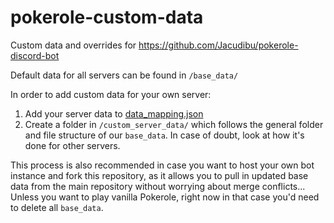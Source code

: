# pokerole-custom-data
Custom data and overrides for https://github.com/Jacudibu/pokerole-discord-bot

Default data for all servers can be found in `/base_data/`

In order to add custom data for your own server:
1. Add your server data to [data_mapping.json](/custom_server_data/data_mapping.json)
2. Create a folder in `/custom_server_data/` which follows the general folder and file structure of our `base_data`. In case of doubt, look at how it's done for other servers.

This process is also recommended in case you want to host your own bot instance and fork this repository, as it allows you to pull in updated base data from the main repository without worrying about merge conflicts... Unless you want to play vanilla Pokerole, right now in that case you'd need to delete all `base_data`.